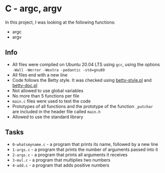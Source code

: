 # C - argc, argv

In this project, I was looking at the following functions:

- argc
- argv

## Info

- All files were compiled on Ubuntu 20.04 LTS using `gcc`, using the options `-Wall -Werror -Wextra -pedantic -std=gnu89`
- All files end with a new line
- Code follows the Betty style. It was checked using [betty-style.pl](https://github.com/holbertonschool/Betty/blob/master/betty-style.pl) and [betty-doc.pl](https://github.com/holbertonschool/Betty/blob/master/betty-doc.pl)
- Not allowed to use global variables
- No more than 5 functions per file
- `main.c` files were used to test the code
- Prototypes of all functions and the prototype of the function `_putchar` are included in the header file called `main.h`
- Allowed to use the standard library

## Tasks

- `0-whatsmyname.c` - a program that prints its name, followed by a new line
- `1-args.c` - a program that prints the number of arguments passed into it
- `2-args.c` - a program that prints all arguments it receives
- `3-mul.c` - a program that multiplies two numbers
- `4-add.c` - a program that adds positive numbers
